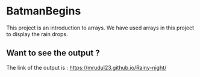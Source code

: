 # BatmanBegins
This project is an introduction to arrays. We have used arrays in this project to display the rain drops.
## Want to see the output ?
The link of the output is : https://mrudul23.github.io/Rainy-night/
